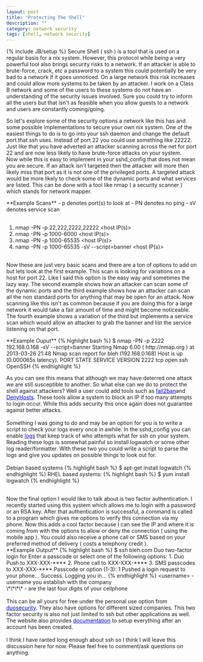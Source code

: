 ```yaml
---
layout: post
title: "Protecting The Shell"
description: ""
category: network security
tags: [shell, network security]
---
```

{% include JB/setup %}
Secure Shell ( ssh ) is a tool that is used on a regular basis for a nix system. However, this protocol while being a very powerful tool also brings security risks to a network. If an attacker is able to brute-force, crack, etc a password to a system this could potentially be very bad to a network if it goes unnoticed. On a large network this risk increases and could allow more systems to be taken by an attacker. I work on a Class B network and some of the users to these systems do not have an understanding of the security issues involved. Sure you could try to inform all the users but that isn't as feasible when you allow guests to a network and users are constantly coming/going.

So let's explore some of the security options a network like this has and some possible implementations to secure your own nix system. One of the easiest things to do is to go into your ssh daemon and change the default port that ssh uses. Instead of port 22 you could use something like 22222. Just like that you have adverted an attacker scanning across the net for port 22 and are now less likely to have brute-force attacks on your system.
<br />
Now while this is easy to implement in your sshd_config that does not mean you are secure. If an attack isn't targeted then the attacker will more then likely miss that port as it is not one of the privileged ports. A targeted attack would be more likely to check some of the dynamic ports and what services are listed. This can be done with a tool like nmap ( a security scanner ) which stands for network mapper.<br />
<div></div>
**Example Scans**
- p denotes port(s) to look at
- PN denotes no ping
- sV denotes service scan
<br /><br />

1. nmap -PN -p 22,222,2222,22222 &lt;host IP(s)&gt;
2. nmap -PN -p 1000-6000 &lt;host IP(s)&gt;
3. nmap -PN -p 1000-65535 &lt;host IP(s)&gt;
4. namp -PN -p 1000-65535 -sV --script=banner &lt;host IP(s)&gt;
<br /><br />

Now these are just very basic scans and there are a ton of options to add on but lets look at the first example. This scan is looking for variations on a host for port 22. Like I said this option is the easy way and sometimes the lazy way. The second example shows how an attacker can scan some of the dynamic ports and the third example shows how an attacker can scan all the non standard ports for anything that may be open for an attack. Now scanning like this isn't as common because if you are doing this for a large network it would take a fair amount of time and might become noticeable. The fourth example shows a variation of the third but implements a service scan which would allow an attacker to grab the banner and list the service listening on that port.
<div></div>
**Example Ouput**
{% highlight bash %}
$ nmap -PN -p 2222 192.168.0.168 -sV --script=banner
Starting Nmap 6.00 ( http://nmap.org ) at 2013-03-26 21:48
Nmap scan report for bleh (192.168.0.168)
Host is up (0.000065s latency).
PORT		STATE SERVICE VERSION
2222  tcp	open  ssh     OpenSSH 
{% endhighlight %}

As you can see this means that although we may have deterred one attack we are still susceptible to another. So what else can we do to protect the shell against attackers? Well a user could add tools such as <span style="color: blue;"><a href="http://www.fail2ban.org/wiki/index.php/Main_Page" target="_blank"><span style="color: blue;">fail2ban</span></a></span>and <span style="color: blue;"><a href="http://www.cyberciti.biz/faq/block-ssh-attacks-with-denyhosts/" target="_blank"><span style="color: blue;">DenyHosts</span></a></span>. These tools allow a system to block an IP if too many attempts to login occur. While this adds security this once again does not guarantee against better attacks.<br />
<br />
Something I was going to do and may be an option for you is to write a script to check your logs every once in awhile. In the sshd_config you can enable <a href="https://help.ubuntu.com/community/SSH/OpenSSH/Configuring" target="_blank"><span style="color: blue;">logs</span></a> that keep track of who attempts what for ssh on your system. Reading these logs is somewhat painful so install logwatch or some other log reader/formatter. With these two you could write a script to parse the logs and give you updates on possible things to look out for.<br />
<br />
Debian based systems 
{% highlight bash %}
$ apt-get install logwatch
{% endhighlight %}
RHEL based systems:
{% highlight bash %}
$ yum install logwatch
{% endhighlight %}

<br />
Now the final option I would like to talk about is two factor authentication. I recently started using this system which allows me to login with a password or an RSA key. After that authentication is successful, a command is called to a program which gives me options to verify this connection via my phone. Now this adds a cool factor because I can see the IP and where it is coming from with the options to allow or deny the connection ( using the mobile app ). You could also receive a phone call or SMS based on your preferred method of delivery ( costs a telephony credit ).<br />
<div></div>
**Example Output**
{% highlight bash %}
$ ssh bleh.com
Duo two-factor login for <username>
Enter a passcode or select one of the following options:
1. Duo Push to XXX-XXX-****
2. Phone call to XXX-XXX-****
3. SMS passcodes to XXX-XXX-****
Passcode or option (1-3): 1
Pushed a login request to your phone...
Success. Logging you in...
{% endhighlight %}
&lt;username&gt; - username you establish with the company<br />
\*\*\*\* - are the last four digits of your cellphone<br />
<br />
This can be all yours for free under the personal use option from <span style="color: blue;"><a href="https://www.duosecurity.com/" target="_blank"><span style="color: blue;">duosecurity</span></a>. </span>They also have options for different sized companies. This two factor security is also not just limited to ssh but other applications as well. The website also provides <a href="https://www.duosecurity.com/" target="_blank"><span style="color: blue;">documentation</span></a> to setup everything after an account has been created.<br />
<br />
I think I have ranted long enough about ssh so I think I will leave this discussion here for now. Please feel free to comment/ask questions on anything.<br />
<br />
